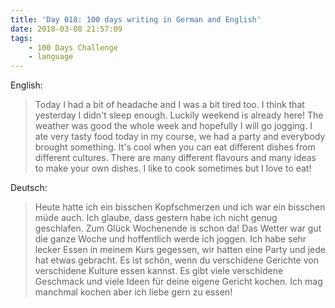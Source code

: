 ```yaml
---
title: 'Day 018: 100 days writing in German and English'
date: 2018-03-08 21:57:09
tags:
    - 100 Days Challenge
    - language
---
```

English:
> Today I had a bit of headache and I was a bit tired too. I think that yesterday I didn't sleep enough. Luckily weekend is already here! The weather was good the whole week and hopefully I will go jogging. I ate very tasty food today in my course, we had a party and everybody brought something. It's cool when you can eat different dishes from different cultures. There are many different flavours and many ideas to make your own dishes. I like to cook sometimes but I love to eat!

Deutsch:
> Heute hatte ich ein bisschen Kopfschmerzen und ich war ein bisschen müde auch. Ich glaube, dass gestern habe ich nicht genug geschlafen. Zum Glück Wochenende is schon da! Das Wetter war gut die ganze Woche und hoffentlich werde ich joggen. Ich habe sehr lecker Essen in meinem Kurs gegessen, wir hatten eine Party und jede hat etwas gebracht. Es ist schön, wenn du verschidene Gerichte von verschidene Kulture essen kannst. Es gibt viele verschidene Geschmack und viele Ideen für deine eigene Gericht kochen. Ich mag manchmal kochen aber ich liebe gern zu essen!
